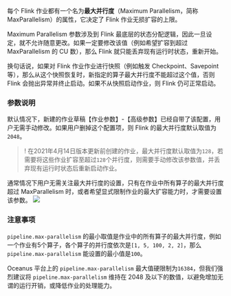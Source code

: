 每个 Flink 作业都有一个名为**最大并行度**（Maximum Parallelism，简称 MaxParallelism）的属性，它决定了 Flink 作业无损扩容的上限。

Maximum Parallelism 参数涉及到 Flink 最底层的状态分配逻辑，因此一旦设定，就不允许随意更改。如果一定要修改该值（例如希望扩容到超过 MaxParallelism 的 CU 数），那么 Flink 就只能丢弃现有运行时状态，重新开始。

换句话说，如果对 Flink 作业作业进行快照（例如触发 Checkpoint、Savepoint 等），那么从这个快照恢复时，新指定的算子最大并行度不能超过这个值，否则 Flink 会抛出异常并终止启动。如果不从快照启动作业，则 Flink 仍可正常启动。

### 参数说明

默认情况下，新建的作业草稿【作业参数】-【高级参数】已经自带了该配置，用户无需手动修改。如果用户删掉这个配置项，则 Flink 的最大并行度默认取值为`2048`。

> ! 在2021年4月14日版本更新前创建的作业，最大并行度默认取值为`128`，若需要将这些作业扩容至超过`128`个并行度，则需要手动修改该参数值，并丢弃现有运行时状态后重新启动作业。

通常情况下用户无需关注最大并行度的设置，只有在作业中所有算子的最大并行度超过 MaxParallelism 时，或者希望显式限制作业的最大扩容能力时，才需要设置该参数。
![](https://main.qcloudimg.com/raw/aecd35fe5bdad943c60553d12b01aa75.png)



### 注意事项

`pipeline.max-parallelism` 的最小取值是作业中的所有算子的最大并行度，例如一个作业有5个算子，各个算子的并行度依次是`[1, 5, 100, 2, 2]`，那么 `pipeline.max-parallelism` 能设置的最小值是`100`。

Oceanus 平台上的 `pipeline.max-parallelism` 最大值硬限制为`16384`，但我们强烈建议将 `pipeline.max-parallelism` 维持在 2048 及以下的数值，以避免增加无谓的运行开销，或降低作业的处理能力。
